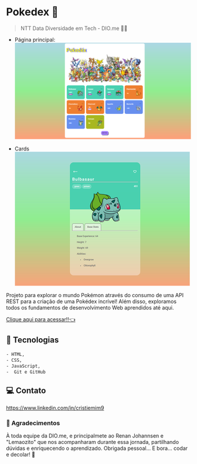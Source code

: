 # Pokedex 👾

> NTT Data Diversidade em Tech - DIO.me 👩‍💻

- Página principal:
![preview](./.github/preview.png)

- Cards<br>
![Preview](./.github/previewCard.png)



Projeto para explorar o mundo Pokémon através do consumo de uma API REST para a criação de uma Pokédex incrível! 
Além disso, exploramos todos os fundamentos de desenvolvimento Web aprendidos até aqui.

[Clique aqui para acessar!!👈](https://tiemi9.github.io/DIO-NTTData-Pokedex/)

## 📡 Tecnologias

    - HTML,
    - CSS,
    - JavaScript,
    -  Git e GitHub 

##  💻 Contato

https://www.linkedin.com/in/cristiemim9

### 🎉 Agradecimentos 
À toda equipe da DIO.me, e principalmete ao Renan Johannsen e "Lemaozito" que nos acompanharam durante essa jornada, partilhando dúvidas e enriquecendo o aprendizado. Obrigada pessoal... E bora... codar e decolar! 🚀